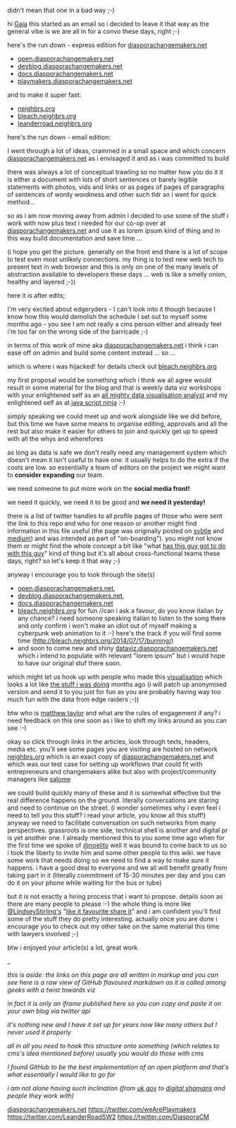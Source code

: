 didn't mean that one in a bad way ;-)

hi [Gaia](https://twitter.com/la_gaia) this started as an email so i decided to leave it that way as the general vibe is we are all in for a convo these days, right ;-)

here's the run down - express edition for [diasporachangemakers.net](http://diasporachangemakers.net/)

* [open.diasporachangemakers.net](http://open.diasporachangemakers.net/)
* [devblog.diasporachangemakers.net](http://devblog.diasporachangemakers.net/)
* [docs.diasporachangemakers.net](http://docs.diasporachangemakers.net/)
* [playmakers.diasporachangemakers.net](http://playmakers.diasporachangemakers.net/)

and to make it super fast:

* [neighbrs.org](http://neighbrs.org/)
* [bleach.neighbrs.org](http://bleach.neighbrs.org/)
* [leanderroad.neighbrs.org](http://leanderroad.neighbrs.org/#)

here's the run down - email edition: 

I went through a lot of ideas, crammed in a small space and which concern [diasporachangemakers.net](http://diasporachangemakers.net/) as i envisaged it and as i was committed to build

there was always a lot of conceptual trawling so no matter how you do it it is either a document with lots of short sentences or barely legible statements with photos, vids and links or as pages of pages of paragraphs of sentences of wordy wordiness and other such tldr so i went for quick method...

so as i am now moving away from admin i decided to use some of the stuff i work with now plus text i needed for our co-op over at [diasporachangemakers.net](http://diasporachangemakers.net/) and use it as lorem ipsum kind of thing and in this way build documentation and save time ... 

(i hope you get the picture. generally on the front end there is a lot of scope to test even most unlikely connections. my thing is to test new web tech to present text in web browser and this is only on one of the many levels of abstraction available to developers these days ... web is like a smelly onion, healthy and layered ;-))

here it is after edits;

I'm very excited about edgeryders - I can't look into it though because I know how this would demolish the schedule I set out to myself some months ago - you see I am not really a cms person either and already feel i'm too far on the wrong side of the barricade ;-)

in terms of this work of mine aka [diasporachangemakers.net](http://diasporachangemakers.net/) i think i  can ease off on admin and build some content instead ... so ...

which is where i was hijacked! for details check out [bleach.neighbrs.org](http://bleach.neighbrs.org/) 

my first proposal would be something which i think we all agree would result in some material for the blog and that is weekly data viz workshops with your enlightened self as an [all mighty data visualisation analyst](https://twitter.com/la_gaia) and my enlightened self as at [java script ninja](https://github.com/rafszul) :-)

simply speaking we could meet up and work alongside like we did before, but this time we have some means to organise editing, approvals and all the rest but also make it easier for others to join and quickly get up to speed with all the whys and wherefores

as long as data is safe we don't really need any management system which doesn't mean it isn't useful to have one. it usually helps to do the extra if the costs are low. so essentially a team of editors on the project we might want to **consider expanding** our team.

we need someone to put more work on the **social media front!** 

we need it quickly, we need it to be good and **we need it yesterday!**

there is a list of twitter handles to all profile pages of those who were sent the link to this repo and who for one reason or another might find information in this file useful (the page was originally posted on [svbtle](http://rafszul.svbtle.com/preview/020uiH9KXHMVlAxidlc/) and [medium](https://medium.com/@rafszul/895a83be9ce9)) and was intended as part of "on-boarding"). you might not know them or might find the whole concept a bit like "what [has this guy got to do with this guy](http://bleach.neighbrs.org/2014/06/06/bleach_v16_62/)" kind of thing but it's all about cross-functional teams these days, right? so let's keep it that way ;-)

anyway i encourage you to look through the site(s)

- [open.diasporachangemakers.net](http://open.diasporachangemakers.net/),
- [devblog.diasporachangemakers.net](http://devblog.diasporachangemakers.net/),
- [docs.diasporachangemakers.net](http://docs.diasporachangemakers.net/)
- [bleach.neighbrs.org](http://bleach.neighbrs.org/) for fun //can i ask a favour, do you know italian by any chance? i need someone speaking italian to listen to the song there and only confirm i won't make an idiot out of myself making a cyberpunk web animation to it :-) here's the track if you will find some time (http://bleach.neighbrs.org/2014/07/17/burning/)
- and soon to come new and shiny [dataviz.diasporachangemakers.net](http://dataviz.diasporachangemakers.net/) which i intend to populate with relevant "lorem ipsum" but i would hope to have our original stuf there soon. 

which might let us hook up with people who made this [visualisation](https://nodexlgraphgallery.org/Pages/Graph.aspx?graphID=22312) which looks a lot like [the stuff i was doing](http://open.diasporachangemakers.net/about/) months ago (i will patch up anonymised version and send it to you just for fun as you are probably having way too much fun with the data from edge raiders ;-)) 

btw who is [matthew taylor](http://www.matthewtaylorsblog.com/author/matthewtaylor/) and what are the rules of engagement if any? i need feedback on this one soon as i like to shift my links around as you can see :-)

okay so click through links in the articles, look through texts, headers, media etc. you'll see some pages you are visiting are hosted on network [neighbrs.org](http://neighbrs.org/) which is an exact copy of [diasporachangemakers.net](http://diasporachangemakers.net/) and which was our test case for setting up workflows that could fit with entrepreneurs and changemakers alike but also with project/community managers like [salome](https://twitter.com/salomesimoes)

we could build quickly many of these and it is somewhat effective but the real difference happens on the ground. literally conversations are staring and need to continue on the street. (i wonder sometimes why i even feel i need to tell you this stuff? i read your article, you know all this stuff!) anyway we need to facilitate conversation on such networks from many perspectives. grassroots is one side, technical shell is another and  digital pr is yet another one. I already mentioned this to you some time ago when for the first time we spoke of [@noelito](https://twitter.com/noelito) well it was bound to come back to us so i took the liberty to invite him and some other people to this wiki. we have some work that needs doing so we need to find a way to make sure it happens. i have a good deal to everyone and we all will benefit greatly from taking part in it (literally commitment of 15-30 minutes per day and you can do it on your phone while waiting for the bus or tube)  

but it is not exactly a hiring process that i want to propose. details soon as there are many people to please :-) the whole thing is more like [@LindseyStirling's](https://twitter.com/LindseyStirling) "[like it favourite share it](http://bleach.neighbrs.org/2014/07/14/radioactive/)" and i am confident you'll find some of the stuff they do pretty interesting. actually once you are done i encourage you to check out my other take on the same material this time with lawyers involved ;-)

btw i enjoyed your article(s) a lot, great work 


 


_

_this is aside:_
_the links on this page are all written in markup and you can see here is a raw view of GitHub flavoured markdown as it is called among geeks with a twist towards viz_

_in fact it is only an iframe published here so you can copy and paste it on your own blog via twitter api_

_it's nothing new and I have it set up for years now like many others but I never used it properly_

_all in all you need to hook this structure onto something (which relates to cms's idea mentioned before) usually you would do those with cms_

_I found GitHub to be the best implementation of an open platform and that's what essentially I would like to go for_

_i am not alone having such inclination (from [uk gov](https://twitter.com/gdsteam) to [digital shamans](https://twitter.com/kozilekmusic) and people they work with)_




[diasporachangemakers.net](http://diasporachangemakers.net/)
https://twitter.com/weArePlaymakers
https://twitter.com/LeanderRoadSW2
https://twitter.com/DiasporaCM